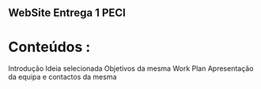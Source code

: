 ## WebSite Entrega 1 PECI
# Conteúdos :


Introdução
Ideia selecionada
Objetivos da mesma
Work Plan
Apresentação da equipa e contactos da mesma

